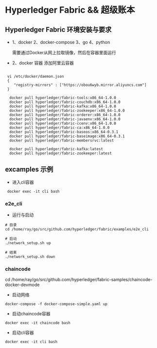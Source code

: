 # Hyperledger Fabric && 超级账本

## Hyperledger Fabric 环境安装与要求

* 1、docker 2、docker-compose 3、go 4、python
  
  需要通过Docker从网上拉取镜像，然后在容器里面运行
  
* 2、docker 容器 添加阿里云容器

```bashrc 

 vi /etc/docker/daemon.json
 {
    "registry-mirrors" : ["https://obou6wyb.mirror.aliyuncs.com"]  
 }
 
  docker pull hyperledger/fabric-tools:x86_64-1.0.0
  docker pull hyperledger/fabric-couchdb:x86_64-1.0.0
  docker pull hyperledger/fabric-kafka:x86_64-1.0.0
  docker pull hyperledger/fabric-zookeeper:x86_64-1.0.0
  docker pull hyperledger/fabric-orderer:x86_64-1.0.0
  docker pull hyperledger/fabric-javaenv:x86_64-1.0.0
  docker pull hyperledger/fabric-ccenv:x86_64-1.0.0
  docker pull hyperledger/fabric-ca:x86_64-1.0.0
  docker pull hyperledger/fabric-baseos:x86_64-0.3.1
  docker pull hyperledger/fabric-baseimage:x86_64-0.3.1
  docker pull hyperledger/fabric-membersrvc:latest
  
  docker pull hyperledger/fabric-kafka:latest
  docker pull hyperledger/fabric-zookeeper:latest

```

## excamples 示例

* 进入cli容器

```bashrc
 docker exec -it cli bash
```

### e2e_cli

* 运行与启动

```bashrc
# 目录
cd /home/ray/go/src/github.com/hyperledger/fabric/examples/e2e_cli

# 启动
./network_setup.sh up

# 结束
./network_setup.sh down

```


### chaincode

cd /home/ray/go/src/github.com/hyperledger/fabric-samples/chaincode-docker-devmode


* 启动网络

```bashrc
docker-compose -f docker-compose-simple.yaml up
```

* 启动chaincode容器

```bashrc
docker exec -it chaincode bash
```

* 启动cli容器

```bashrc
docker exec -it cli bash

```




















  














